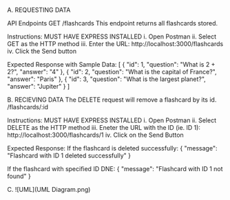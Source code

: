 A. REQUESTING DATA

API Endpoints
GET /flashcards
This endpoint returns all flashcards stored.

Instructions:
MUST HAVE EXPRESS INSTALLED
i. Open Postman 
ii. Select GET as the HTTP method
iii. Enter the URL: http://localhost:3000/flashcards
iv. Click the Send button

Expected Response with Sample Data:
[
  {
    "id": 1,
    "question": "What is 2 + 2?",
    "answer": "4"
  },
  {
    "id": 2,
    "question": "What is the capital of France?",
    "answer": "Paris"
  },
  {
    "id": 3,
    "question": "What is the largest planet?",
    "answer": "Jupiter"
  }
]

B. RECIEVING DATA
The DELETE request will remove a flashcard by its id.
/flashcards/:id

Instructions:
MUST HAVE EXPRESS INSTALLED
i. Open Postman
ii. Select DELETE as the HTTP method
iii. Eneter the URL with the ID (ie. ID 1): http://localhost:3000/flashcards/1
iv. Click on the Send Button

Expected Response:
If the flashcard is deleted successfully:
{
  "message": "Flashcard with ID 1 deleted successfully"
}

If the flashcard with specified ID DNE:
{
  "message": "Flashcard with ID 1 not found"
}

C.
![UML](UML Diagram.png)

